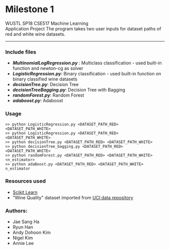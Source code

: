 Milestone 1
===========

WUSTL SP18 CSE517 Machine Learning  
Application Project 
The program takes two user inputs for dataset paths of red and white wine datasets. 


---
### Include files
* __*MultinomialLogRegression.py*__ : Multiclass classification - used built-in function and newton-cg as solver
* __*LogisticRegression.py*__: Binary classification - used built-in function on binary classified wine datasets
* __*decisionTree.py*__: Decision Tree
* ***decisionTreeBagging.py***: Decision Tree with Bagging
* __*randomForest.py*__: Random Forest
* __*adaboost.py*__: Adaboost
### Usage      

```
>> python LogisticRegression.py <DATASET_PATH_RED> <DATASET_PATH_WHITE>
>> python LogisticRegression.py <DATASET_PATH_RED> <DATASET_PATH_WHITE>
>> python decisionTree.py <DATASET_PATH_RED> <DATASET_PATH_WHITE>
>> python decisionTree_bagging.py <DATASET_PATH_RED> <DATASET_PATH_WHITE>
>> python randomForest.py <DATASET_PATH_RED> <DATASET_PATH_WHITE> <n_estimator>
>> python adaBoost.py <DATASET_PATH_RED> <DATASET_PATH_WHITE> n_estimator
```

### Resources used
* [Scikit Learn](http://scikit-learn.org/stable/)
* "Wine Quality" dataset imported from [UCI data repository](http://archive.ics.uci.edu/ml/datasets.html)
### Authors:
* Jae Sang Ha
* Ryun Han
* Andy Dohoon Kim
* Nigel Kim
* Annie Lee
